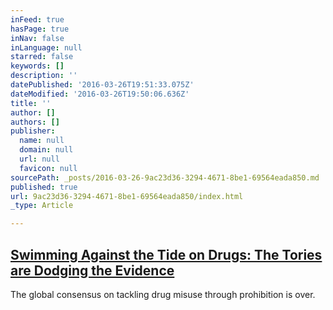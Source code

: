 ```yaml
---
inFeed: true
hasPage: true
inNav: false
inLanguage: null
starred: false
keywords: []
description: ''
datePublished: '2016-03-26T19:51:33.075Z'
dateModified: '2016-03-26T19:50:06.636Z'
title: ''
author: []
authors: []
publisher:
  name: null
  domain: null
  url: null
  favicon: null
sourcePath: _posts/2016-03-26-9ac23d36-3294-4671-8be1-69564eada850.md
published: true
url: 9ac23d36-3294-4671-8be1-69564eada850/index.html
_type: Article

---
```

## [Swimming Against the Tide on Drugs: The Tories are Dodging the Evidence][0]

The global consensus on tackling drug misuse through prohibition is over.

[0]: https://theliberalasylumblog.wordpress.com/2016/03/26/swimming-against-the-tide-the-tories-are-dodging-the-evidence/